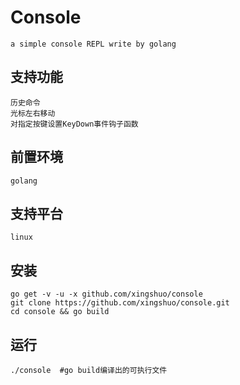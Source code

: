 Console
====
    a simple console REPL write by golang
支持功能
----
    历史命令
    光标左右移动
    对指定按键设置KeyDown事件钩子函数
前置环境
----
    golang
支持平台
----
    linux
安装
----
    go get -v -u -x github.com/xingshuo/console
    git clone https://github.com/xingshuo/console.git
    cd console && go build
运行
----
    ./console  #go build编译出的可执行文件